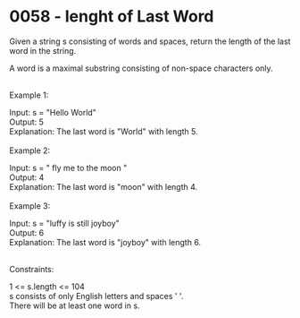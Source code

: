 <h1>0058 - lenght of Last Word</h1>

Given a string s consisting of words and spaces, return the length of the last word in the string.<br>

A word is a maximal substring consisting of non-space characters only.
<br>
 
<br>
Example 1:<br>

Input: s = "Hello World"<br>
Output: 5<br>
Explanation: The last word is "World" with length 5.<br><br>
Example 2:<br>

Input: s = "   fly me   to   the moon  "<br>
Output: 4<br>
Explanation: The last word is "moon" with length 4.<br><br>
Example 3:<br>

Input: s = "luffy is still joyboy"<br>
Output: 6<br>
Explanation: The last word is "joyboy" with length 6.<br>
 
<br>
Constraints:<br>

1 <= s.length <= 104<br>
s consists of only English letters and spaces ' '.<br>
There will be at least one word in s.
